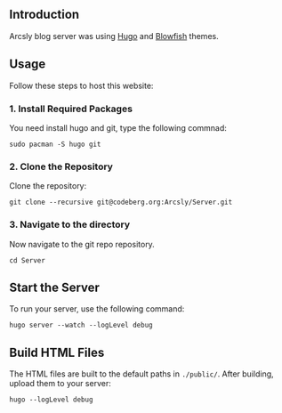 ## Introduction

Arcsly blog server was using [Hugo](https://gohugo.io/) and [Blowfish](https://blowfish.page/) themes.

## Usage

Follow these steps to host this website:

### 1. Install Required Packages

You need install hugo and git, type the following commnad:

```shell
sudo pacman -S hugo git
```

### 2. Clone the Repository

Clone the repository:

```shell
git clone --recursive git@codeberg.org:Arcsly/Server.git
```

### 3. Navigate to the directory

Now navigate to the git repo repository.

```shell
cd Server
```

## Start the Server

To run your server, use the following command:

```shell
hugo server --watch --logLevel debug
```

## Build HTML Files

The HTML files are built to the default paths in `./public/`. After building, upload them to your server:

```shell
hugo --logLevel debug
```
